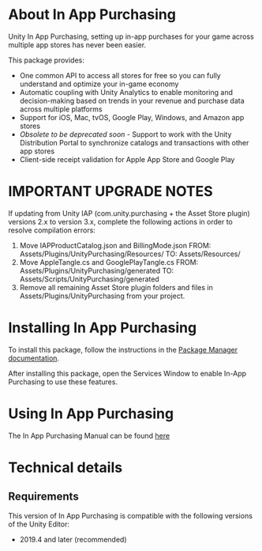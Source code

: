 # About In App Purchasing

Unity In App Purchasing, setting up in-app purchases for your game across multiple app stores has never been easier.

This package provides:
- One common API to access all stores for free so you can fully understand and optimize your in-game economy
- Automatic coupling with Unity Analytics to enable monitoring and decision-making based on trends in your revenue and purchase data across multiple platforms
- Support for iOS, Mac, tvOS, Google Play, Windows, and Amazon app stores
- *Obsolete to be deprecated soon -* Support to work with the Unity Distribution Portal to synchronize catalogs and transactions with other app stores
- Client-side receipt validation for Apple App Store and Google Play



# IMPORTANT UPGRADE NOTES

If updating from Unity IAP (com.unity.purchasing + the Asset Store plugin) versions 2.x to version 3.x, complete the following actions in order to resolve compilation errors:
1. Move IAPProductCatalog.json and BillingMode.json
    FROM: Assets/Plugins/UnityPurchasing/Resources/
    TO: Assets/Resources/
2. Move AppleTangle.cs and GooglePlayTangle.cs
    FROM: Assets/Plugins/UnityPurchasing/generated
    TO: Assets/Scripts/UnityPurchasing/generated
3. Remove all remaining Asset Store plugin folders and files in Assets/Plugins/UnityPurchasing from your project.

# Installing In App Purchasing

To install this package, follow the instructions in the [Package Manager documentation](https://docs.unity3d.com/Packages/com.unity.package-manager-ui@latest/index.html).

After installing this package, open the Services Window to enable In-App Purchasing to use these features.

# Using In App Purchasing

The In App Purchasing Manual can be found [here](https://docs.unity3d.com/2019.4/Documentation/Manual/UnityIAP.html)

# Technical details
## Requirements

This version of In App Purchasing is compatible with the following versions of the Unity Editor:

* 2019.4 and later (recommended)
